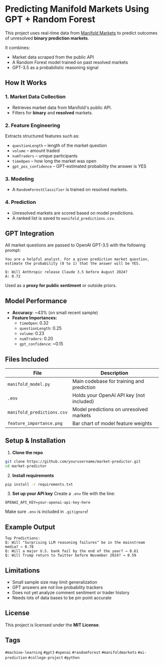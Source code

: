 #  Predicting Manifold Markets Using GPT + Random Forest

This project uses real-time data from [Manifold Markets](https://manifold.markets) to predict outcomes of unresolved **binary prediction markets**.

It combines:
-  Market data scraped from the public API
-  A Random Forest model trained on past resolved markets
-  GPT-3.5 as a probabilistic reasoning signal



##  How It Works

### 1. Market Data Collection
- Retrieves market data from Manifold's public API.
- Filters for **binary** and **resolved** markets.

### 2. Feature Engineering
Extracts structured features such as:
- `questionLength` – length of the market question
- `volume` – amount traded
- `numTraders` – unique participants
- `timeOpen` – how long the market was open
- `gpt_pos_confidence` – GPT-estimated probability the answer is YES

### 3. Modeling
- A `RandomForestClassifier` is trained on resolved markets.

### 4. Prediction
- Unresolved markets are scored based on model predictions.
- A ranked list is saved to `manifold_predictions.csv`.



##  GPT Integration
All market questions are passed to OpenAI GPT-3.5 with the following prompt:

```
You are a helpful analyst. For a given prediction market question, estimate the probability (0 to 1) that the answer will be YES.

Q: Will Anthropic release Claude 3.5 before August 2024?
A: 0.72
```

Used as a **proxy for public sentiment** or outside priors.



##  Model Performance

- **Accuracy**: ~43% (on small recent sample)
- **Feature Importances:**
  - `timeOpen`: 0.32
  - `questionLength`: 0.25
  - `volume`: 0.23
  - `numTraders`: 0.20
  - `gpt_confidence`: ~0.15



##  Files Included

| File | Description |
|------|-------------|
| `manifold_model.py` | Main codebase for training and prediction |
| `.env` | Holds your OpenAI API key (not included) |
| `manifold_predictions.csv` | Model predictions on unresolved markets |
| `feature_importance.png` | Bar chart of model feature weights |



##  Setup & Installation

1. **Clone the repo**
```bash
git clone https://github.com/yourusername/market-predictor.git
cd market-predictor
```

2. **Install requirements**
```bash
pip install -r requirements.txt
```

3. **Set up your API key**
Create a `.env` file with the line:
```
OPENAI_API_KEY=your-openai-api-key-here
```
Make sure `.env` is included in `.gitignore`!



##  Example Output

```
Top Predictions:
Q: Will "Surprising LLM reasoning failures" be in the mainstream media? → 0.78
Q: Will a major U.S. bank fail by the end of the year? → 0.61
Q: Will Trump return to Twitter before November 2024? → 0.59
```



##  Limitations

- Small sample size may limit generalization
- GPT answers are not live probability trackers
- Does not yet analyze comment sentiment or trader history
- Needs lots of data bases to be pin point accurate 


##  License

This project is licensed under the **MIT License**.



##  Tags

`#machine-learning` `#gpt3` `#openai` `#randomforest` `#manifoldmarkets` `#ai-prediction` `#college-project` `#python`




